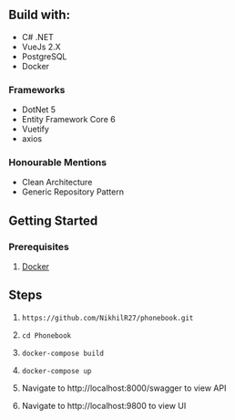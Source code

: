 <!-- GETTING STARTED -->
## Build with:
* C# .NET
* VueJs 2.X
* PostgreSQL
* Docker

### Frameworks
* DotNet 5
* Entity Framework Core 6
* Vuetify
* axios

### Honourable Mentions
* Clean Architecture
* Generic Repository Pattern

## Getting Started
### Prerequisites
1. [Docker](https://www.docker.com/)

## Steps
1. `https://github.com/NikhilR27/phonebook.git`

2. `cd Phonebook`

3. `docker-compose build`

4. `docker-compose up`

5.  Navigate to http://localhost:8000/swagger to view API

6. Navigate to http://localhost:9800 to view UI


